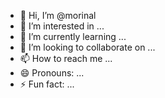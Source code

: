 - 👋 Hi, I’m @morinal
- 👀 I’m interested in ...
- 🌱 I’m currently learning ...
- 💞️ I’m looking to collaborate on ...
- 📫 How to reach me ...
- 😄 Pronouns: ...
- ⚡ Fun fact: ...

<!---
morinal/morinal is a ✨ special ✨ repository because its `README.md` (this file) appears on your GitHub profile.
You can click the Preview link to take a look at your changes.
--->
